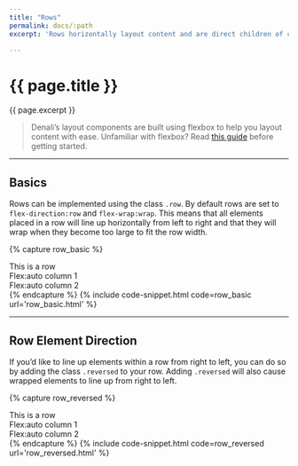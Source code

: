 ```yaml
---
title: "Rows"
permalink: docs/:path
excerpt: 'Rows horizontally layout content and are direct children of containers.'

---
```


# {{ page.title }}
{{ page.excerpt }}

> Denali’s layout components are built using flexbox to help you layout content with ease. Unfamiliar with flexbox? Read [this guide](https://developer.mozilla.org/en-US/docs/Web/CSS/CSS_Flexible_Box_Layout/Basic_Concepts_of_Flexbox) before getting started.

***

## Basics
Rows can be implemented using the class `.row`. By default rows are set to `flex-direction:row` and `flex-wrap:wrap`. This means that all elements placed in a row will line up horizontally from left to right and that they will wrap when they become too large to fit the row width.

{% capture row_basic %}
<div class="container">
  This is a row
  <div class="row has-bg-grey-400 p-10 br-4">
    <div class="col has-bg-violet-500 p-10 br-4">Flex:auto column 1</div>
    <div class="col has-bg-violet-500 p-10 br-4">Flex:auto column 2</div>
  </div>
</div>
{% endcapture %}
{% include code-snippet.html code=row_basic url='row_basic.html' %}

***

## Row Element Direction
If you’d like to line up elements within a row from right to left, you can do so by adding the class `.reversed` to your row. Adding `.reversed` will also cause wrapped elements to line up from right to left.

{% capture row_reversed %}
<div class="container">
  This is a row
  <div class="row reversed has-bg-grey-400 p-10 br-4">
    <div class="col has-bg-violet-500 p-10 br-4">Flex:auto column 1</div>
    <div class="col has-bg-violet-500 p-10 br-4">Flex:auto column 2</div>
  </div>
</div>
{% endcapture %}
{% include code-snippet.html code=row_reversed url='row_reversed.html' %}
